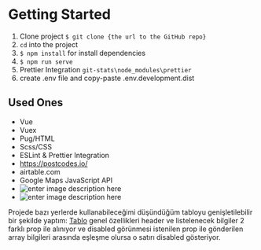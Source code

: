 # Getting Started

1. Clone project `$ git clone {the url to the GitHub repo}`
2.  `cd` into the project
3. `$ npm install` for install dependencies
4. `$ npm run serve`
5. Prettier Integration `git-stats\node_modules\prettier`
6. create .env file and copy-paste .env.development.dist



## Used Ones

- Vue
- Vuex
- Pug/HTML
- Scss/CSS
- ESLint & Prettier Integration
- https://postcodes.io/
- airtable.com
- Google Maps JavaScript API
- ![enter image description here](https://media2.giphy.com/media/g7thnpry8nOX1ieZ78/giphy.gif?cid=790b76118886c3265507deebcf1b2c7902eccccb748da1d6&rid=giphy.gif&ct=g)
- ![enter image description here](https://media0.giphy.com/media/Rp3VMbrahTEE3eNOQ4/giphy.gif?cid=790b7611a7e3fc1cdc358557143228585244271496e7d0b3&rid=giphy.gif&ct=g)


Projede bazı yerlerde kullanabileceğimi düşündüğüm tabloyu genişletilebilir bir şekilde yaptım: [Tablo](https://github.com/KlcAhmet/real-estate-tracking/blob/main/src/components/custom-table.vue) genel özellikleri header ve listelenecek bilgiler 2 farklı prop ile alınıyor ve disabled görünmesi istenilen prop ile gönderilen array bilgileri arasında eşleşme olursa o satırı disabled gösteriyor.